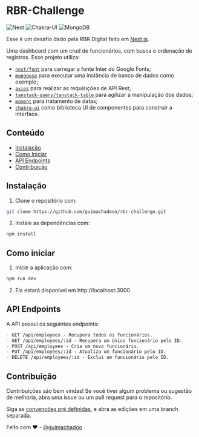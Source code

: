 # RBR-Challenge

![Next](https://img.shields.io/badge/next.js-%23ED8B00.svg)
![Chakra-UI](https://img.shields.io/badge/chakra-ui-%236DB33F.svg)
![MongoDB](https://img.shields.io/badge/mongodb-%23316192.svg)

Esse é um desafio dado pela RBR Digital feito em [Next.js](https://nextjs.org/).

Uma dashboard com um crud de funcionários, com busca e ordenação de registros. Esse projeto utiliza:
- [`next/font`](https://nextjs.org/docs/basic-features/font-optimization) para carregar a fonte Inter do Google Fonts;
- [`mongoose`](https://www.mongodb.com/) para executar uma instância de banco de dados como exemplo;
- [`axios`](https://axios-http.com/ptbr/docs/intro) para realizar as requisições de API Rest;
- [`tanstack-query/tanstack-table`](https://tanstack.com/) para agilizar a manipulação dos dados;
- [`moment`](https://momentjs.com/) para tratamento de datas;
- [`chakra-ui`](https://v2.chakra-ui.com/) como biblioteca UI de componentes para construir a interface.


## Conteúdo

- [Instalação](#instalação)
- [Como Iniciar](#como-iniciar)
- [API Endpoints](#api-endpoints)
- [Contribuição](#contribuição)

## Instalação

1. Clone o repositório com:

```bash
git clone https://github.com/guimachadooo/rbr-challenge.git
```

2. Instale as dependências com:
```bash
npm install
```

## Como iniciar

1. Inicie a aplicação com:
```bash
npm run dev
```
2. Ela estará disponível em http://localhost:3000


## API Endpoints
A API possui os seguintes endpoints:

```markdown
- GET /api/employees - Recupera todos os funcionários.
- GET /api/employees/:id - Recupera um único funcionário pelo ID.
- POST /api/employees - Cria um novo funcionário.
- PUT /api/employees/:id - Atualiza um funcionário pelo ID.
- DELETE /api/employees/:id - Exclui um funcionário pelo ID.
```

## Contribuição

Contribuições são bem vindas! Se você tiver algum problema ou sugestão de melhoria, abra uma issue ou um pull request para o repositório.

Siga as [convenções pré definidas](https://www.conventionalcommits.org/en/v1.0.0/), e abra as edições em uma branch separada.

Feito com ❤️ - [@guimachadoo](https://linkedin.com/in/guimachadoo)